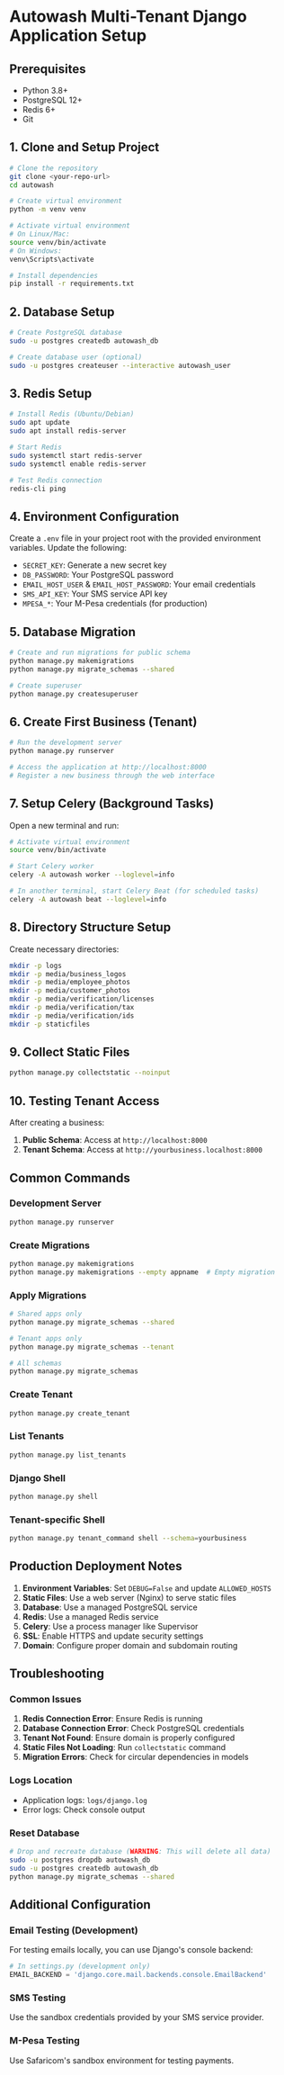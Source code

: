 # Autowash Multi-Tenant Django Application Setup

## Prerequisites

- Python 3.8+
- PostgreSQL 12+
- Redis 6+
- Git

## 1. Clone and Setup Project

```bash
# Clone the repository
git clone <your-repo-url>
cd autowash

# Create virtual environment
python -m venv venv

# Activate virtual environment
# On Linux/Mac:
source venv/bin/activate
# On Windows:
venv\Scripts\activate

# Install dependencies
pip install -r requirements.txt
```

## 2. Database Setup

```bash
# Create PostgreSQL database
sudo -u postgres createdb autowash_db

# Create database user (optional)
sudo -u postgres createuser --interactive autowash_user
```

## 3. Redis Setup

```bash
# Install Redis (Ubuntu/Debian)
sudo apt update
sudo apt install redis-server

# Start Redis
sudo systemctl start redis-server
sudo systemctl enable redis-server

# Test Redis connection
redis-cli ping
```

## 4. Environment Configuration

Create a `.env` file in your project root with the provided environment variables. Update the following:

- `SECRET_KEY`: Generate a new secret key
- `DB_PASSWORD`: Your PostgreSQL password
- `EMAIL_HOST_USER` & `EMAIL_HOST_PASSWORD`: Your email credentials
- `SMS_API_KEY`: Your SMS service API key
- `MPESA_*`: Your M-Pesa credentials (for production)

## 5. Database Migration

```bash
# Create and run migrations for public schema
python manage.py makemigrations
python manage.py migrate_schemas --shared

# Create superuser
python manage.py createsuperuser
```

## 6. Create First Business (Tenant)

```bash
# Run the development server
python manage.py runserver

# Access the application at http://localhost:8000
# Register a new business through the web interface
```

## 7. Setup Celery (Background Tasks)

Open a new terminal and run:

```bash
# Activate virtual environment
source venv/bin/activate

# Start Celery worker
celery -A autowash worker --loglevel=info

# In another terminal, start Celery Beat (for scheduled tasks)
celery -A autowash beat --loglevel=info
```

## 8. Directory Structure Setup

Create necessary directories:

```bash
mkdir -p logs
mkdir -p media/business_logos
mkdir -p media/employee_photos
mkdir -p media/customer_photos
mkdir -p media/verification/licenses
mkdir -p media/verification/tax
mkdir -p media/verification/ids
mkdir -p staticfiles
```

## 9. Collect Static Files

```bash
python manage.py collectstatic --noinput
```

## 10. Testing Tenant Access

After creating a business:

1. **Public Schema**: Access at `http://localhost:8000`
2. **Tenant Schema**: Access at `http://yourbusiness.localhost:8000`

## Common Commands

### Development Server
```bash
python manage.py runserver
```

### Create Migrations
```bash
python manage.py makemigrations
python manage.py makemigrations --empty appname  # Empty migration
```

### Apply Migrations
```bash
# Shared apps only
python manage.py migrate_schemas --shared

# Tenant apps only  
python manage.py migrate_schemas --tenant

# All schemas
python manage.py migrate_schemas
```

### Create Tenant
```bash
python manage.py create_tenant
```

### List Tenants
```bash
python manage.py list_tenants
```

### Django Shell
```bash
python manage.py shell
```

### Tenant-specific Shell
```bash
python manage.py tenant_command shell --schema=yourbusiness
```

## Production Deployment Notes

1. **Environment Variables**: Set `DEBUG=False` and update `ALLOWED_HOSTS`
2. **Static Files**: Use a web server (Nginx) to serve static files
3. **Database**: Use a managed PostgreSQL service
4. **Redis**: Use a managed Redis service
5. **Celery**: Use a process manager like Supervisor
6. **SSL**: Enable HTTPS and update security settings
7. **Domain**: Configure proper domain and subdomain routing

## Troubleshooting

### Common Issues

1. **Redis Connection Error**: Ensure Redis is running
2. **Database Connection Error**: Check PostgreSQL credentials
3. **Tenant Not Found**: Ensure domain is properly configured
4. **Static Files Not Loading**: Run `collectstatic` command
5. **Migration Errors**: Check for circular dependencies in models

### Logs Location
- Application logs: `logs/django.log`
- Error logs: Check console output

### Reset Database
```bash
# Drop and recreate database (WARNING: This will delete all data)
sudo -u postgres dropdb autowash_db
sudo -u postgres createdb autowash_db
python manage.py migrate_schemas --shared
```

## Additional Configuration

### Email Testing (Development)
For testing emails locally, you can use Django's console backend:
```python
# In settings.py (development only)
EMAIL_BACKEND = 'django.core.mail.backends.console.EmailBackend'
```

### SMS Testing
Use the sandbox credentials provided by your SMS service provider.

### M-Pesa Testing
Use Safaricom's sandbox environment for testing payments.
